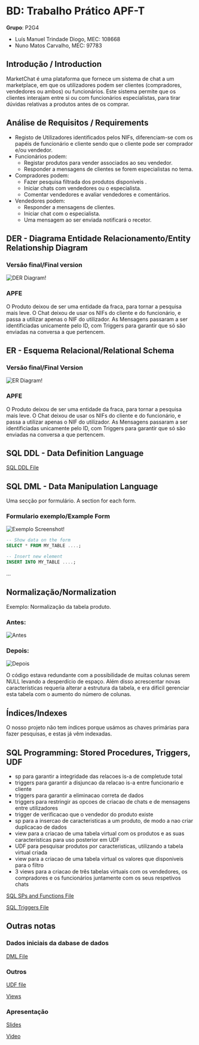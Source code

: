 # BD: Trabalho Prático APF-T

**Grupo**: P2G4
- Luís Manuel Trindade Diogo, MEC: 108668
- Nuno Matos Carvalho, MEC: 97783

## Introdução / Introduction
 
MarketChat é uma plataforma que fornece um sistema de chat a um marketplace, em que os utilizadores podem ser clientes (compradores, vendedores ou ambos) ou funcionários. Este sistema permite que os clientes interajam entre si ou com funcionários especialistas, para tirar dúvidas relativas a produtos antes de os comprar.

## ​Análise de Requisitos / Requirements
- Registo de Utilizadores  identificados pelos NIFs, diferenciam-se com os papéis de funcionário e cliente sendo que o cliente pode ser comprador e/ou vendedor.
- Funcionários podem:
	- Registar produtos para vender associados ao seu vendedor. 
	- Responder a mensagens de clientes se forem especialistas no tema.
- Compradores podem: 
	- Fazer pesquisa filtrada dos produtos disponíveis .
	- Iniciar chats com vendedores ou o especialista.
	- Comentar vendedores e avaliar vendedores e comentários.
- Vendedores podem: 
	- Responder a mensagens de clientes.
	- Iniciar chat com o especialista.
	- Uma mensagem ao ser enviada notificará o recetor.


## DER - Diagrama Entidade Relacionamento/Entity Relationship Diagram

### Versão final/Final version

![DER Diagram!](der.jpg "AnImage")

### APFE 

O Produto deixou de ser uma entidade da fraca, para tornar a pesquisa mais leve.
O Chat deixou de usar os NIFs do cliente e do funcionário, e passa a utilizar apenas o NIF do utilizador.
As Mensagens passaram a ser identificiadas unicamente pelo ID, com Triggers para garantir que só são enviadas na conversa a que pertencem.

## ER - Esquema Relacional/Relational Schema

### Versão final/Final Version

![ER Diagram!](er.jpg "AnImage")

### APFE

O Produto deixou de ser uma entidade da fraca, para tornar a pesquisa mais leve.
O Chat deixou de usar os NIFs do cliente e do funcionário, e passa a utilizar apenas o NIF do utilizador.
As Mensagens passaram a ser identificiadas unicamente pelo ID, com Triggers para garantir que só são enviadas na conversa a que pertencem.

## ​SQL DDL - Data Definition Language

[SQL DDL File](sql/01_ddl.sql "SQLFileQuestion")

## SQL DML - Data Manipulation Language

Uma secção por formulário.
A section for each form.

### Formulario exemplo/Example Form

![Exemplo Screenshot!](screenshots/screenshot_1.jpg "AnImage")

```sql
-- Show data on the form
SELECT * FROM MY_TABLE ....;

-- Insert new element
INSERT INTO MY_TABLE ....;
```

...

## Normalização/Normalization

Exemplo: Normalização da tabela produto.

### Antes:

![Antes](Antes.jpg)

### Depois:

![Depois](Depois.jpg)

O código estava redundante com a possibilidade de muitas colunas serem NULL levando a desperdício de espaço. Além disso acrescentar novas características requeria alterar a estrutura da tabela, e era dificil gerenciar esta tabela com o aumento do número de colunas.




## Índices/Indexes

O nosso projeto não tem índices porque usámos as chaves primárias para fazer pesquisas, e estas já vêm indexadas.

## SQL Programming: Stored Procedures, Triggers, UDF
- sp para garantir a integridade das relacoes is-a de completude total
- triggers para garantir a disjuncao da relacao is-a entre funcionario e cliente
- triggers para garantir a eliminacao correta de dados 
- triggers para restringir as opcoes de criacao de chats e de mensagens entre utilizadores
- trigger de verificacao que o vendedor do produto existe
- sp para a insercao de caracteristicas a um produto, de modo a nao criar duplicacao de dados
- view para a criacao de uma tabela virtual com os produtos e as suas caracteristicas para uso posterior em UDF
- UDF para pesquisar produtos por caracteristicas, utilizando a tabela virtual criada
- view para a criacao de uma tabela virtual os valores que disponiveis para o filtro
- 3 views para a criacao de três tabelas virtuais com os vendedores, os compradores e os funcionários juntamente com os seus respetivos chats

[SQL SPs and Functions File](sql/02_sp_functions.sql "SQLFileQuestion")

[SQL Triggers File](sql/03_triggers.sql "SQLFileQuestion")

## Outras notas

### Dados iniciais da dabase de dados

[DML File](sql/01_ddl.sql "SQLFileQuestion")

### Outros

[UDF file](sql/05_udf.sql)

[Views](sql/06_views.sql)

### Apresentação

[Slides](slides.pdf "Slides")

[Video](https://elearning.ua.pt/pluginfile.php/55992/mod_label/intro/VideoTrabalho2013.mp4)




 
